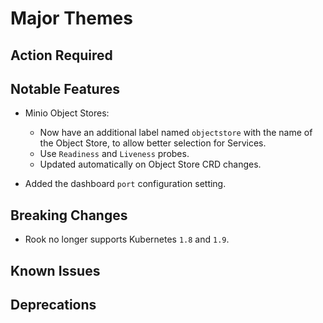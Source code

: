 # Major Themes


## Action Required


## Notable Features

- Minio Object Stores:
    - Now have an additional label named `objectstore` with the name of the Object Store, to allow better selection for Services.
    - Use `Readiness` and `Liveness` probes.
    - Updated automatically on Object Store CRD changes.

- Added the dashboard `port` configuration setting.

## Breaking Changes

- Rook no longer supports Kubernetes `1.8` and `1.9`.

## Known Issues


## Deprecations
